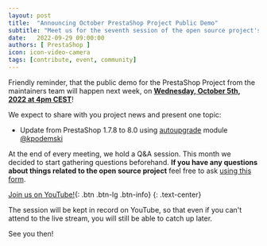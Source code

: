 ```yaml
---
layout: post
title:  "Announcing October PrestaShop Project Public Demo"
subtitle: "Meet us for the seventh session of the open source project's public demo in 2022"
date:   2022-09-29 09:00:00
authors: [ PrestaShop ]
icon: icon-video-camera
tags: [contribute, event, community]
---
```


Friendly reminder, that the public demo for the PrestaShop Project from the maintainers team will happen next week, on [**Wednesday, October 5th, 2022 at 4pm CEST**](https://www.youtube.com/watch?v=SBz7lApJ_pA)!

We expect to share with you project news and present one topic:
- Update from PrestaShop 1.7.8 to 8.0 using [autoupgrade](https://github.com/PrestaShop/autoupgrade) module [@kpodemski](https://github.com/kpodemski)

At the end of every meeting, we hold a Q&A session. This month we decided to start gathering questions beforehand.
**If you have any questions about things related to the open source project** feel free to ask [using this form](https://forms.gle/FWazuZnXBtFPauFZ7).

[Join us on YouTube!](https://www.youtube.com/watch?v=SBz7lApJ_pA){: .btn .btn-lg .btn-info}
{: .text-center}

The session will be kept in record on YouTube, so that even if you can't attend to the live stream, you will still be able to catch up later.

See you then!
